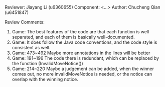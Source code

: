 Reviewer: Jiayang Li (u6360655)
Component: <...>
Author: Chucheng Qian (u6451847)

Review Comments:

1. Game: The best features of the code are that each function is well separated,
and each of them is basically well-documented.
2. Game: It does follow the Java code conventions, and the code style is consistent as well.
3. Game: 473~492 Maybe more annotations in the lines will be better
4. Game: 191~196 The code there is redundant, which can be replaced by the function (InvalidMoveNotice())
5. Game: 214~220 Maybe a judgement can be added, when the winner comes out, no more invalidMoveNotice is needed,
or the notice can overlap with the winning notice.